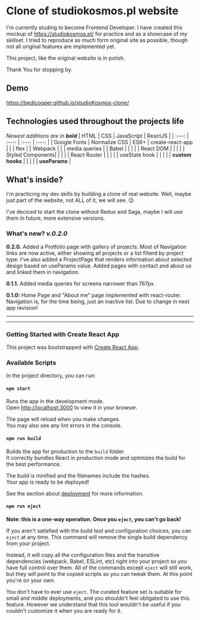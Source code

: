 # Clone of studiokosmos.pl website 

I'm currently studing to become Frontend Developer. I have created this mockup of https://studiokosmos.pl/ for practice and as a showcase of my skillset. I tried to reproduce as much form original site as possible, though not all original features are implemented yet.

This project, like the original website is in polish.

Thank You for stopping by.

## Demo

https://bedicooper.github.io/studioKosmos-clone/

## Technologies used throughout the projects life
_Newest additions are in **bold**_
|   HTML        |   CSS           |   JavaScript        | ReactJS          |
| :---:         | :---:           | :---:               | :---:            |
| Google Fonts  | Normalize CSS   | ES6+                | create-react-app |
|               | flex            |                     | Webpack          |
|               | media queries   |                     | Babel            |
|               |                 |                     | React DOM        |
|               |                 |                     | Styled Components|
|               |                 |                     | React Router     |
|               |                 |                     | useState hook    |
|               |                 |                     | **custom hooks** |
|               |                 |                     | **useParams**    |

## What's inside?
I'm practicing my dev skills  by building a clone of real website. Well, maybe just part of the website, not ALL of it, we will see. :wink:

I've deciced to start the clone without Redux and Saga, maybe I will use them in future, more extensive versions. 

### What's new? _v.0.2.0_
**0.2.0.**
Added a Protfolio page with gallery of projects. Most of Navigation links are now active, either showing all projects or a list filterd by project type.
I've also added a ProjectPage that renders information about selected design based on useParams value.
Added pages with contact and about us and linked them in navigation.

**0.1.1.**
Added media queries for screens narrower than 767px.

**0.1.0:**
Home Page and "About me" page implemented with react-router.
Navigation is, for the time being, just an inactive list. Due to change in next app revision!



---
---

### Getting Started with Create React App

This project was bootstrapped with [Create React App](https://github.com/facebook/create-react-app).

### Available Scripts

In the project directory, you can run:

#### `npm start`

Runs the app in the development mode.\
Open [http://localhost:3000](http://localhost:3000) to view it in your browser.

The page will reload when you make changes.\
You may also see any lint errors in the console.

#### `npm run build`

Builds the app for production to the `build` folder.\
It correctly bundles React in production mode and optimizes the build for the best performance.

The build is minified and the filenames include the hashes.\
Your app is ready to be deployed!

See the section about [deployment](https://facebook.github.io/create-react-app/docs/deployment) for more information.

#### `npm run eject`

**Note: this is a one-way operation. Once you `eject`, you can't go back!**

If you aren't satisfied with the build tool and configuration choices, you can `eject` at any time. This command will remove the single build dependency from your project.

Instead, it will copy all the configuration files and the transitive dependencies (webpack, Babel, ESLint, etc) right into your project so you have full control over them. All of the commands except `eject` will still work, but they will point to the copied scripts so you can tweak them. At this point you're on your own.

You don't have to ever use `eject`. The curated feature set is suitable for small and middle deployments, and you shouldn't feel obligated to use this feature. However we understand that this tool wouldn't be useful if you couldn't customize it when you are ready for it.

